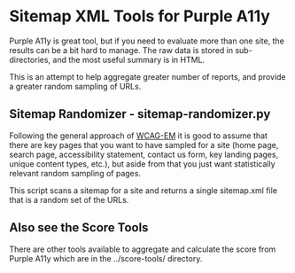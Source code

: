 # Sitemap XML Tools for Purple A11y

Purple A11y is great tool, but if you need to evaluate more than one site, the results can be a bit hard to manage. 
The raw data is stored in sub-directories, and the most useful summary is in HTML. 

This is an attempt to help aggregate greater number of reports, and provide a greater random sampling of URLs.

## Sitemap Randomizer - sitemap-randomizer.py

Following the general approach of [WCAG-EM](https://www.w3.org/WAI/test-evaluate/conformance/wcag-em/) it is good to assume that there are key pages that you want to have sampled for a site (home page, search page, accessibility statement, contact us form, key landing pages, unique content types, etc.), but aside from that you just want statistically relevant random sampling of pages.

This script scans a sitemap for a site and returns a single sitemap.xml file that is a random set of the URLs.

## Also see the Score Tools

There are other tools available to aggregate and calculate the score from Purple A11y which are in the ../score-tools/ directory. 
